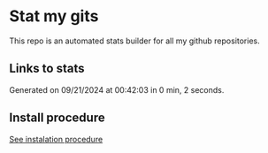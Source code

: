 # Stat my gits

This repo is an automated stats builder for all my github repositories.

## Links to stats


Generated on 09/21/2024 at 00:42:03 in 0 min, 2 seconds.

## Install procedure

[See instalation procedure](./src/install.md)
